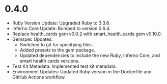 # 0.4.0
* Ruby Version Update: Upgraded Ruby to 3.3.6.
* Inferno Core Update: Bumped to version 0.6.4.
* Replace health_cards gem v0.0.2 with smart_health_cards gem v0.10.0.
* Gemspec Updates:
  * Switched to git for specifying files.
  * Added presets to the gem package.
  * Updated dependencies to include the new Ruby, Inferno Core, and smart health cards versions.
* Test Kit Metadata: Implemented test kit metadata.
* Environment Updates: Updated Ruby version in the Dockerfile and GitHub Actions workflow.